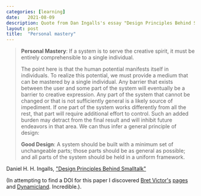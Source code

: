 ```yaml
---
categories: [learning]
date:   2021-08-09
description: Quote from Dan Ingalls's essay "Design Principles Behind Smalltalk"
layout: post
title:  "Personal mastery"
---
```


> **Personal Mastery**: If a system is to serve the creative spirit, it must be entirely comprehensible to a single individual.
>
> The point here is that the human potential manifests itself in individuals. To realize this potential, we must provide a medium that can be mastered by a single individual. Any barrier that exists between the user and some part of the system will eventually be a barrier to creative expression. Any part of the system that cannot be changed or that is not sufficiently general is a likely source of impediment. If one part of the system works differently from all the rest, that part will require additional effort to control. Such an added burden may detract from the final result and will inhibit future endeavors in that area. We can thus infer a general principle of design:
>
> **Good Design**: A system should be built with a minimum set of unchangeable parts; those parts should be as general as possible; and all parts of the system should be held in a uniform framework.

Daniel H. H. Ingalls, ["Design Principles Behind Smalltalk"](https://www.semanticscholar.org/paper/Design-Principles-Behind-Smalltalk-Ingalls/374463f1237bb89c3c898aec0b88f76c0d98d87e)

(In attempting to find a DOI for this paper I discovered [Bret Victor's](https://en.wikipedia.org/wiki/Bret_Victor) [pages](http://worrydream.com/) and [Dynamicland](https://dynamicland.org/). Incredible.).
